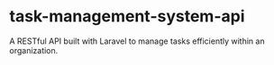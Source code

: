 # task-management-system-api
A RESTful API built with Laravel to manage tasks efficiently within an organization.
